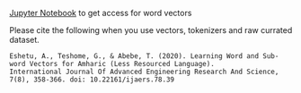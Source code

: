 [Jupyter Notebook](https://colab.research.google.com/drive/1Op_VkAWVmnPROKv7rvKBvFCAnUgP4NkK?usp=sharing) to get access for word vectors

Please cite the following when you use vectors, tokenizers and raw currated dataset.

```
Eshetu, A., Teshome, G., & Abebe, T. (2020). Learning Word and Sub-word Vectors for Amharic (Less Resourced Language). 
International Journal Of Advanced Engineering Research And Science, 7(8), 358-366. doi: 10.22161/ijaers.78.39

